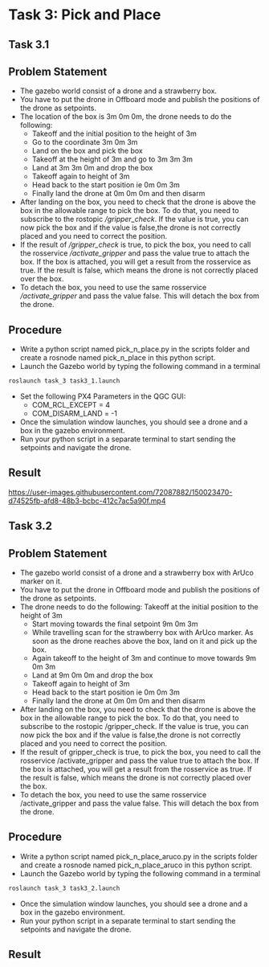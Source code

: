 # Task 3: Pick and Place

## Task 3.1

## Problem Statement
- The gazebo world consist of a drone and a strawberry box.
- You have to put the drone in Offboard mode and publish the positions of the drone as setpoints.
- The location of the box is 3m 0m 0m, the drone needs to do the following:
    - Takeoff and the initial position to the height of 3m
    - Go to the coordinate 3m 0m 3m
    - Land on the box and pick the box
    - Takeoff at the height of 3m and go to 3m 3m 3m
    - Land at 3m 3m 0m and drop the box
    - Takeoff again to height of 3m
    - Head back to the start position ie 0m 0m 3m
    - Finally land the drone at 0m 0m 0m and then disarm
- After landing on the box, you need to check that the drone is above the box in the allowable range to pick the box. To do that, you need to subscribe to the rostopic _/gripper_check_. If the value is true, you can now pick the box and if the value is false,the drone is not correctly placed and you need to correct the position.
- If the result of _/gripper_check_ is true, to pick the box, you need to call the rosservice _/activate_gripper_ and pass the value true to attach the box. If the box is attached, you will get a result from the rosservice as true. If the result is false, which means the drone is not correctly placed over the box.
- To detach the box, you need to use the same rosservice _/activate_gripper_ and pass the value false. This will detach the box from the drone.

## Procedure
- Write a python script named pick_n_place.py in the scripts folder and create a rosnode named pick_n_place in this python script.
- Launch the Gazebo world by typing the following command in a terminal
```bash
roslaunch task_3 task3_1.launch
```
- Set the following PX4 Parameters in the QGC GUI:
    - COM_RCL_EXCEPT = 4
    - COM_DISARM_LAND = -1
- Once the simulation window launches, you should see a drone and a box in the gazebo environment.
- Run your python script in a separate terminal to start sending the setpoints and navigate
the drone.

## Result
https://user-images.githubusercontent.com/72087882/150023470-d74525fb-afd8-48b3-bcbc-412c7ac5a90f.mp4

## Task 3.2

## Problem Statement
- The gazebo world consist of a drone and a strawberry box with ArUco marker on it.
- You have to put the drone in Offboard mode and publish the positions of the drone as setpoints.
- The drone needs to do the following:
Takeoff at the initial position to the height of 3m
  - Start moving towards the final setpoint 9m 0m 3m
  - While travelling scan for the strawberry box with ArUco marker. As soon as the drone reaches above the box, land on it and pick up the box.
  - Again takeoff to the height of 3m and continue to move towards 9m 0m 3m
  - Land at 9m 0m 0m and drop the box
  - Takeoff again to height of 3m
  - Head back to the start position ie 0m 0m 3m
  - Finally land the drone at 0m 0m 0m and then disarm
- After landing on the box, you need to check that the drone is above the box in the allowable range to pick the box. To do that, you need to subscribe to the rostopic /gripper_check. If the value is true, you can now pick the box and if the value is false,the drone is not correctly placed and you need to correct the position.
- If the result of gripper_check is true, to pick the box, you need to call the rosservice /activate_gripper and pass the value true to attach the box. If the box is attached, you will get a result from the rosservice as true. If the result is false, which means the drone is not correctly placed over the box.
- To detach the box, you need to use the same rosservice /activate_gripper and pass the value false. This will detach the box from the drone.

## Procedure
- Write a python script named pick_n_place_aruco.py in the scripts folder and create a rosnode named pick_n_place_aruco in this python script.
- Launch the Gazebo world by typing the following command in a terminal
```bash
roslaunch task_3 task3_2.launch
```
- Once the simulation window launches, you should see a drone and a box in the gazebo environment.
- Run your python script in a separate terminal to start sending the setpoints and navigate the drone.

## Result

